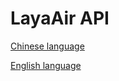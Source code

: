 # LayaAir API

[Chinese language](https://github.com/layabox/layaair-api/tree/master/Chinese)

[English language](https://github.com/layabox/layaair-api/tree/master/English)
